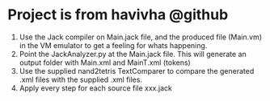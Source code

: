 # Project is from havivha @github



1. Use the Jack compiler on Main.jack file, and the produced file (Main.vm) in the VM emulator to get a feeling for whats happening.
2. Point the JackAnalyzer.py at the Main.jack file. This will generate an output folder with Main.xml and MainT.xml (tokens)
3. Use the supplied nand2tetris TextComparer to compare the generated .xml files with the supplied .xml files.
4. Apply every step for each source file xxx.jack